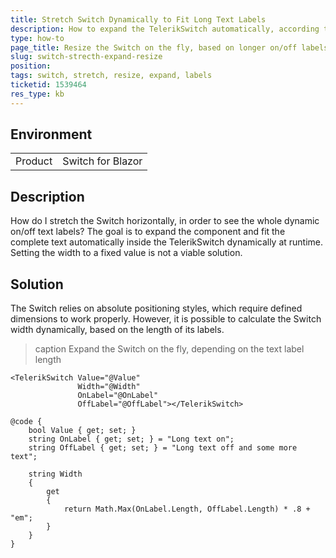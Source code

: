 ```yaml
---
title: Stretch Switch Dynamically to Fit Long Text Labels
description: How to expand the TelerikSwitch automatically, according to its text labels.
type: how-to
page_title: Resize the Switch on the fly, based on longer on/off labels
slug: switch-strecth-expand-resize
position:
tags: switch, stretch, resize, expand, labels
ticketid: 1539464
res_type: kb
---
```


## Environment

<table>
    <tbody>
        <tr>
            <td>Product</td>
            <td>Switch for Blazor</td>
        </tr>
    </tbody>
</table>

## Description

How do I stretch the Switch horizontally, in order to see the whole dynamic on/off text labels? The goal is to expand the component and fit the complete text automatically inside the TelerikSwitch dynamically at runtime. Setting the width to a fixed value is not a viable solution.

## Solution

The Switch relies on absolute positioning styles, which require defined dimensions to work properly. However, it is possible to calculate the Switch width dynamically, based on the length of its labels.

>caption Expand the Switch on the fly, depending on the text label length

````RAZOR
<TelerikSwitch Value="@Value"
               Width="@Width"
               OnLabel="@OnLabel"
               OffLabel="@OffLabel"></TelerikSwitch>

@code {
    bool Value { get; set; }
    string OnLabel { get; set; } = "Long text on";
    string OffLabel { get; set; } = "Long text off and some more text";

    string Width
    {
        get
        {
            return Math.Max(OnLabel.Length, OffLabel.Length) * .8 + "em";
        }
    }
}
````

